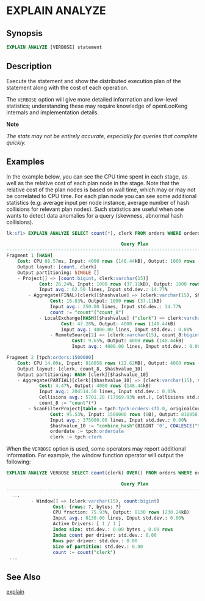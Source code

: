 EXPLAIN ANALYZE
===============

Synopsis
--------

``` sql
EXPLAIN ANALYZE [VERBOSE] statement
```

Description
-----------

Execute the statement and show the distributed execution plan of the statement along with the cost of each operation.

The `VERBOSE` option will give more detailed information and low-level statistics; understanding these may require knowledge of openLooKeng internals and implementation details.


**Note**

*The stats may not be entirely accurate, especially for queries that* *complete quickly.*

Examples
--------

In the example below, you can see the CPU time spent in each stage, as well as the relative cost of each plan node in the stage. Note that the relative cost of the plan nodes is based on wall time, which may or may not be correlated to CPU time. For each plan node you can see some additional statistics (e.g: average input per node instance, average number of hash collisions for relevant plan nodes). Such statistics are
useful when one wants to detect data anomalies for a query (skewness, abnormal hash collisions).

``` sql
lk:sf1> EXPLAIN ANALYZE SELECT count(*), clerk FROM orders WHERE orderdate > date '1995-01-01' GROUP BY clerk;

                                          Query Plan
-----------------------------------------------------------------------------------------------
Fragment 1 [HASH]
    Cost: CPU 88.57ms, Input: 4000 rows (148.44kB), Output: 1000 rows (28.32kB)
    Output layout: [count, clerk]
    Output partitioning: SINGLE []
    - Project[] => [count:bigint, clerk:varchar(15)]
            Cost: 26.24%, Input: 1000 rows (37.11kB), Output: 1000 rows (28.32kB), Filtered: 0.00%
            Input avg.: 62.50 lines, Input std.dev.: 14.77%
        - Aggregate(FINAL)[clerk][$hashvalue] => [clerk:varchar(15), $hashvalue:bigint, count:bigint]
                Cost: 16.83%, Output: 1000 rows (37.11kB)
                Input avg.: 250.00 lines, Input std.dev.: 14.77%
                count := "count"("count_8")
            - LocalExchange[HASH][$hashvalue] ("clerk") => clerk:varchar(15), count_8:bigint, $hashvalue:bigint
                    Cost: 47.28%, Output: 4000 rows (148.44kB)
                    Input avg.: 4000.00 lines, Input std.dev.: 0.00%
                - RemoteSource[2] => [clerk:varchar(15), count_8:bigint, $hashvalue_9:bigint]
                        Cost: 9.65%, Output: 4000 rows (148.44kB)
                        Input avg.: 4000.00 lines, Input std.dev.: 0.00%

Fragment 2 [tpch:orders:1500000]
    Cost: CPU 14.00s, Input: 818058 rows (22.62MB), Output: 4000 rows (148.44kB)
    Output layout: [clerk, count_8, $hashvalue_10]
    Output partitioning: HASH [clerk][$hashvalue_10]
    - Aggregate(PARTIAL)[clerk][$hashvalue_10] => [clerk:varchar(15), $hashvalue_10:bigint, count_8:bigint]
            Cost: 4.47%, Output: 4000 rows (148.44kB)
            Input avg.: 204514.50 lines, Input std.dev.: 0.05%
            Collisions avg.: 5701.28 (17569.93% est.), Collisions std.dev.: 1.12%
            count_8 := "count"(*)
        - ScanFilterProject[table = tpch:tpch:orders:sf1.0, originalConstraint = ("orderdate" > "$literal$date"(BIGINT '9131')), filterPredicate = ("orderdate" > "$literal$date"(BIGINT '9131'))] => [cler
                Cost: 95.53%, Input: 1500000 rows (0B), Output: 818058 rows (22.62MB), Filtered: 45.46%
                Input avg.: 375000.00 lines, Input std.dev.: 0.00%
                $hashvalue_10 := "combine_hash"(BIGINT '0', COALESCE("$operator$hash_code"("clerk"), 0))
                orderdate := tpch:orderdate
                clerk := tpch:clerk
```

When the `VERBOSE` option is used, some operators may report additional information. For example, the window function operator will output the following:

``` sql
EXPLAIN ANALYZE VERBOSE SELECT count(clerk) OVER() FROM orders WHERE orderdate > date '1995-01-01';

                                          Query Plan
-----------------------------------------------------------------------------------------------
  ...
         - Window[] => [clerk:varchar(15), count:bigint]
                 Cost: {rows: ?, bytes: ?}
                 CPU fraction: 75.93%, Output: 8130 rows (230.24kB)
                 Input avg.: 8130.00 lines, Input std.dev.: 0.00%
                 Active Drivers: [ 1 / 1 ]
                 Index size: std.dev.: 0.00 bytes , 0.00 rows
                 Index count per driver: std.dev.: 0.00
                 Rows per driver: std.dev.: 0.00
                 Size of partition: std.dev.: 0.00
                 count := count("clerk")
 ...
```

See Also
--------

[explain](./explain.html)